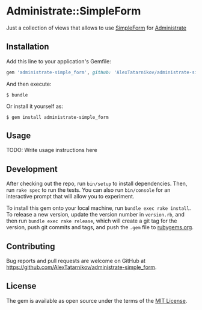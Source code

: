 # Administrate::SimpleForm

Just a collection of views that allows to use [SimpleForm](https://github.com/plataformatec/simple_form) for [Administrate](https://github.com/thoughtbot/administrate)

## Installation

Add this line to your application's Gemfile:

```ruby
gem 'administrate-simple_form', github: 'AlexTatarnikov/administrate-simple_form'
```

And then execute:

    $ bundle

Or install it yourself as:

    $ gem install administrate-simple_form

## Usage

TODO: Write usage instructions here

## Development

After checking out the repo, run `bin/setup` to install dependencies. Then, run `rake spec` to run the tests. You can also run `bin/console` for an interactive prompt that will allow you to experiment.

To install this gem onto your local machine, run `bundle exec rake install`. To release a new version, update the version number in `version.rb`, and then run `bundle exec rake release`, which will create a git tag for the version, push git commits and tags, and push the `.gem` file to [rubygems.org](https://rubygems.org).

## Contributing

Bug reports and pull requests are welcome on GitHub at https://github.com/AlexTatarnikov/administrate-simple_form.


## License

The gem is available as open source under the terms of the [MIT License](http://opensource.org/licenses/MIT).

